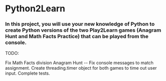 # Python2Learn

### In this project, you will use your new knowledge of Python to create Python versions of the two Play2Learn games (Anagram Hunt and Math Facts Practice) that can be played from the console.


TODO:

Fix Math Facts division
Anagram Hunt -- Fix console messages to match assignment.
Create threading.timer object for both games to time out user input.
Complete tests.
